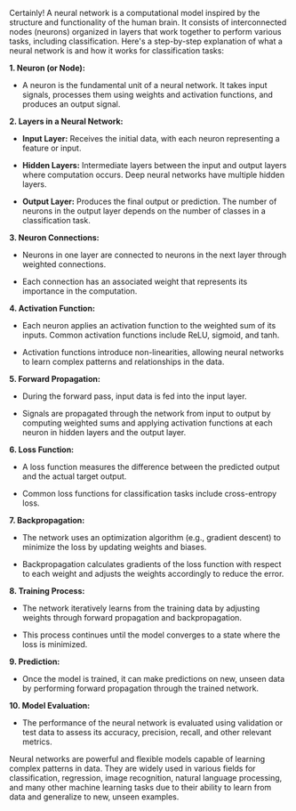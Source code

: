 Certainly! A neural network is a computational model inspired by the structure and functionality of the human brain. It consists of interconnected nodes (neurons) organized in layers that work together to perform various tasks, including classification. Here's a step-by-step explanation of what a neural network is and how it works for classification tasks:

**1. Neuron (or Node):**
   - A neuron is the fundamental unit of a neural network. It takes input signals, processes them using weights and activation functions, and produces an output signal.
   
**2. Layers in a Neural Network:**

   - **Input Layer:** Receives the initial data, with each neuron representing a feature or input.
   
   - **Hidden Layers:** Intermediate layers between the input and output layers where computation occurs. Deep neural networks have multiple hidden layers.
   
   - **Output Layer:** Produces the final output or prediction. The number of neurons in the output layer depends on the number of classes in a classification task.

**3. Neuron Connections:**

   - Neurons in one layer are connected to neurons in the next layer through weighted connections.
   
   - Each connection has an associated weight that represents its importance in the computation.
   
**4. Activation Function:**

   - Each neuron applies an activation function to the weighted sum of its inputs. Common activation functions include ReLU, sigmoid, and tanh.
   
   - Activation functions introduce non-linearities, allowing neural networks to learn complex patterns and relationships in the data.

**5. Forward Propagation:**

   - During the forward pass, input data is fed into the input layer.
   
   - Signals are propagated through the network from input to output by computing weighted sums and applying activation functions at each neuron in hidden layers and the output layer.

**6. Loss Function:**

   - A loss function measures the difference between the predicted output and the actual target output.
   
   - Common loss functions for classification tasks include cross-entropy loss.

**7. Backpropagation:**

   - The network uses an optimization algorithm (e.g., gradient descent) to minimize the loss by updating weights and biases.
   
   - Backpropagation calculates gradients of the loss function with respect to each weight and adjusts the weights accordingly to reduce the error.

**8. Training Process:**

   - The network iteratively learns from the training data by adjusting weights through forward propagation and backpropagation.
   
   - This process continues until the model converges to a state where the loss is minimized.

**9. Prediction:**

   - Once the model is trained, it can make predictions on new, unseen data by performing forward propagation through the trained network.

**10. Model Evaluation:**

   - The performance of the neural network is evaluated using validation or test data to assess its accuracy, precision, recall, and other relevant metrics.

Neural networks are powerful and flexible models capable of learning complex patterns in data. They are widely used in various fields for classification, regression, image recognition, natural language processing, and many other machine learning tasks due to their ability to learn from data and generalize to new, unseen examples.